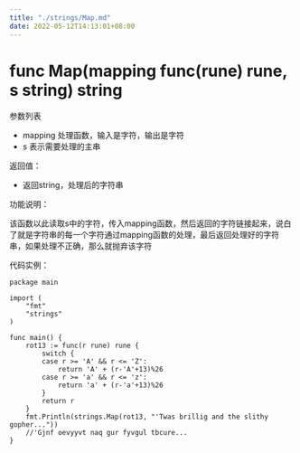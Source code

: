 ```yaml
---
title: "./strings/Map.md"
date: 2022-05-12T14:13:01+08:00
---
```

# func Map(mapping func(rune) rune, s string) string

参数列表

- mapping 处理函数，输入是字符，输出是字符
- s 表示需要处理的主串

返回值：

- 返回string，处理后的字符串

功能说明：

该函数以此读取s中的字符，传入mapping函数，然后返回的字符链接起来，说白了就是字符串的每一个字符通过mapping函数的处理，最后返回处理好的字符串，如果处理不正确，那么就抛弃该字符

代码实例：

	package main
	
	import (
		"fmt"
		"strings"
	)
	
	func main() {
		rot13 := func(r rune) rune {
			switch {
			case r >= 'A' && r <= 'Z':
				return 'A' + (r-'A'+13)%26
			case r >= 'a' && r <= 'z':
				return 'a' + (r-'a'+13)%26
			}
			return r
		}
		fmt.Println(strings.Map(rot13, "'Twas brillig and the slithy gopher..."))
		//'Gjnf oevyyvt naq gur fyvgul tbcure...
	}
